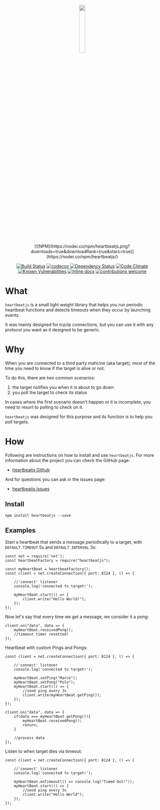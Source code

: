 <div align="center">
    <a href="https://github.com/Fl4m3Ph03n1x/heartbeatjs">
        <img src="https://raw.githubusercontent.com/Fl4m3Ph03n1x/heartbeatjs/master/logos/logo_no_wm.png" width="20%">
    </a>
</div>

<div align="center">
[![NPM](https://nodei.co/npm/heartbeatjs.png?downloads=true&downloadRank=true&stars=true)](https://nodei.co/npm/heartbeatjs/)

[![Build Status](https://travis-ci.org/Fl4m3Ph03n1x/heartbeatjs.svg?branch=master)](https://travis-ci.org/Fl4m3Ph03n1x/heartbeatjs)
[![codecov](https://codecov.io/gh/Fl4m3Ph03n1x/heartbeatjs/branch/master/graph/badge.svg)](https://codecov.io/gh/Fl4m3Ph03n1x/heartbeatjs)
[![Dependency Status](https://www.versioneye.com/user/projects/5953ac7d6725bd004becfd23/badge.svg)](https://www.versioneye.com/user/projects/5953ac7d6725bd004becfd23)
[![Code Climate](https://codeclimate.com/github/Fl4m3Ph03n1x/heartbeatjs/badges/gpa.svg)](https://codeclimate.com/github/Fl4m3Ph03n1x/heartbeatjs)
[![Known Vulnerabilities](https://snyk.io/test/github/fl4m3ph03n1x/heartbeatjs/badge.svg)](https://snyk.io/test/github/fl4m3ph03n1x/heartbeatjs)
[![Inline docs](http://inch-ci.org/github/Fl4m3Ph03n1x/heartbeatjs.svg?branch=master)](http://inch-ci.org/github/Fl4m3Ph03n1x/heartbeatjs)
[![contributions welcome](https://img.shields.io/badge/contributions-welcome-brightgreen.svg?style=flat)](https://github.com/Fl4m3Ph03n1x/heartbeatjs/issues)
</div>

#   What

`heartbeatjs` is a small light weight library that helps you run periodic heartbeat functions and detects timeouts when they occur by launching events.

It was mainly designed for tcp/ip connections, but you can use it with any protocol you want as it designed to be generic.

#   Why

When you are connected to a third party mahcine (aka target), most of the time you need to know if the target is alive or not.

To do this, there are two common scenarios:

 1. the target notifies you when it is about to go down
 2. you poll the target to check its status

In cases where the first scenario doesn't happen or it is incomplete, you need to resort to polling to check on it.

`heartbeatjs` was designed for this purpose and its function is to help you poll targets.

#   How

Following are instructions on how to install and use `heartbeatjs`. For more information about the project you can check the GitHub page:

 - [heartbeatjs Github](https://github.com/Fl4m3Ph03n1x/heartbeatjs)

And for questions you can ask in the issues page:

 - [heartbeatjs Issues](https://github.com/Fl4m3Ph03n1x/heartbeatjs/issues)

## Install

    npm install heartbeatjs --save

##  Examples

Start a heartbeat that sends a message periodically to a target, with `DEFAULT.TIMEOUT` 5s and `DEFAULT.INTERVAL` 3s:

```
const net = require('net');
const heartbeatFactory = require("heartbeatjs");

const myHeartBeat = heartbeatFactory();
const client = net.createConnection({ port: 8124 }, () => {

    //'connect' listener
    console.log('connected to target!');

    myHeartBeat.start(() => {
        client.write("Hello World!");    
    });
});
```

Now let's say that every time we get a message, we consider it a pong:

```
client.on("data", data => {
    myHeartBeat.receivedPong();
    //timeout timer resetted!
});
```

Heartbeat with custom Pings and Pongs:

```
const client = net.createConnection({ port: 8124 }, () => {

    //'connect' listener
    console.log('connected to target!');

    myHeartBeat.setPing("Marco");
    myHeartBeat.setPong("Polo");
    myHeartBeat.start(() => {
        //send ping every 3s
        client.write(myHeartBeat.getPing());    
    });
});

client.on("data", data => {
    if(data === myHeartBeat.getPong()){
        myHeartBeat.receivedPong();
        return;
    }

    //process data                
});
```

Listen to when target dies via timeout:

```
const client = net.createConnection({ port: 8124 }, () => {

    //'connect' listener
    console.log('connected to target!');

    myHeartBeat.onTimeout(() => console.log("Timed Out!"));
    myHeartBeat.start(() => {
        //send ping every 3s
        client.write("Hello World");    
    });
});
```
